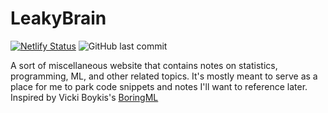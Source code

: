 # LeakyBrain

<!-- badges: start -->
[![Netlify Status](https://api.netlify.com/api/v1/badges/6881f54f-f9aa-43a5-9e1f-5a92d5c29eef/deploy-status)](https://app.netlify.com/sites/leakybrain/deploys)
![GitHub last commit](https://img.shields.io/github/last-commit/ekholme/leakybrain)

<!-- badges: end -->

A sort of miscellaneous website that contains notes on statistics, programming, ML, and other related topics. It's mostly meant to serve as a place for me to park code snippets and notes I'll want to reference later. Inspired by Vicki Boykis's [BoringML](https://boringml.com/)